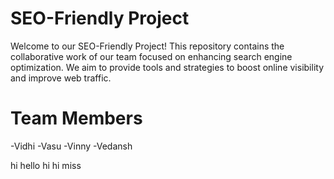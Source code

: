 # SEO-Friendly Project
Welcome to our SEO-Friendly Project! This repository contains the collaborative work of our team focused on enhancing search engine optimization. We aim to provide tools and strategies to boost online visibility and improve web traffic.

# Team Members
-Vidhi 
-Vasu 
-Vinny 
-Vedansh 

hi
hello
hi
hi miss
